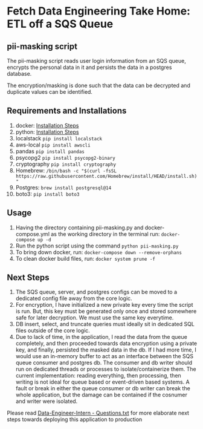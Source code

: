 # Fetch Data Engineering Take Home: ETL off a SQS Queue 


## pii-masking script


The pii-masking script reads user login information from an SQS queue, encrypts the personal data in it and persists the data in a postgres database. 

The encryption/masking is done such that the data can be decrypted and duplicate values can be identified.


## Requirements and Installations


1. docker: [Installation Steps](https://docs.docker.com/get-docker/)
2. python: [Installation Steps](https://docs.python-guide.org/starting/install3/osx/)
3. localstack
    `pip install localstack`
4. aws-local
    `pip install awscli`
5. pandas
    `pip install pandas`
6. psycopg2
    `pip install psycopg2-binary`
7. cryptography
    `pip install cryptography`
8. Homebrew:
    `/bin/bash -c "$(curl -fsSL https://raw.githubusercontent.com/Homebrew/install/HEAD/install.sh)"`
9. Postgres:
    `brew install postgresql@14`
10. boto3:
    `pip install boto3`


## Usage


1. Having the directory containing pii-masking.py and docker-compose.yml as the working directory in the terminal run: 
    `docker-compose up -d`
2. Run the python script using the command
    `python pii-masking.py`
3. To bring down docker, run:
    `docker-compose down --remove-orphans`
4. To clean docker build files, run:
    `docker system prune -f`


## Next Steps


1. The SQS queue, server, and postgres configs can be moved to a dedicated config file away from the core logic.
2. For encryption, I have initialized a new private key every time the script is run. But, this key must be generated only once and stored somewhere safe for later decryption. We must use the same key everytime.
3. DB insert, select, and truncate queries must ideally sit in dedicated SQL files outside of the core logic.
4. Due to lack of time, in the application, I read the data from the queue completely, and then proceeded towards data encryption using a private key, and finally, persisted the masked data in the db. If I had more time, I would use an in-memory buffer to act as an interface between the SQS queue consumer and postgres db. The consumer and db writer should run on dedicated threads or processes to isolate/containerize them. The current implementation: reading everything, then processing, then writing is not ideal for queue based or event-driven based systems. A fault or break in either the queue consumer or db writer can break the whole application, but the damage can be contained if the cosnumer and writer were isolated.

Please read [Data-Engineer-Intern - Questions.txt](https://github.com/hafeezali/Fetch-Data-Engineer-Intern/blob/main/Data-Engineer-Intern%20-%20Questions.txt) for more elaborate next steps towards deploying this application to production
